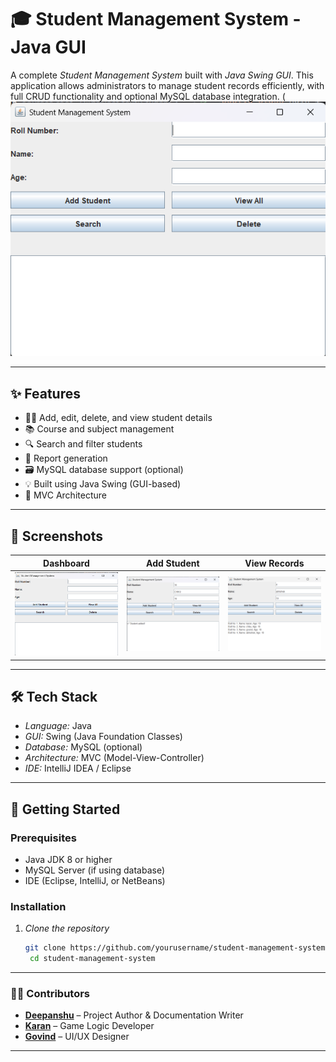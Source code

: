 # 🎓 Student Management System - Java GUI

A complete *Student Management System* built with *Java Swing GUI*. This application allows administrators to manage student records efficiently, with full CRUD functionality and optional MySQL database integration.
(![App Screenshot](Screenshot/png1.png)

---

## ✨ Features

- 🧑‍🎓 Add, edit, delete, and view student details
- 📚 Course and subject management
- 🔍 Search and filter students
- 📄 Report generation
- 🗃 MySQL database support (optional)
- 💡 Built using Java Swing (GUI-based)
- 🧱 MVC Architecture

---

## 📸 Screenshots

| Dashboard | Add Student | View Records |
|-----------|-------------|---------------|
| ![dashboard](Screenshot/png1.png) | ![add](Screenshot/png2.png) | ![view](Screenshot/png3.png) |

---

## 🛠 Tech Stack

- *Language:* Java  
- *GUI:* Swing (Java Foundation Classes)  
- *Database:* MySQL (optional)  
- *Architecture:* MVC (Model-View-Controller)  
- *IDE:* IntelliJ IDEA / Eclipse  

---

## 🚀 Getting Started

### Prerequisites
- Java JDK 8 or higher
- MySQL Server (if using database)
- IDE (Eclipse, IntelliJ, or NetBeans)

### Installation

1. *Clone the repository*
   ```bash
   git clone https://github.com/yourusername/student-management-system.git
    cd student-management-system


---

### 👨‍💻 Contributors

- [**Deepanshu**](https://github.com/chikujaurasiya) – Project Author & Documentation Writer
- [**Karan**](https://github.com/Karankkg) – Game Logic Developer
- [**Govind**](https://github.com/Govind75418) – UI/UX Designer

***
